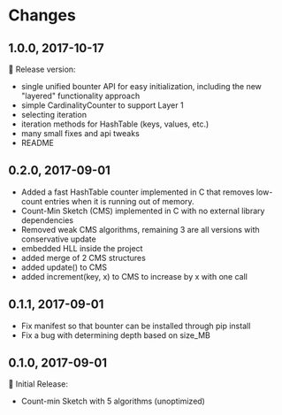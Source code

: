 Changes
===========
## 1.0.0, 2017-10-17

:star2: Release version:

* single unified bounter API for easy initialization, including the new "layered" functionality approach
* simple CardinalityCounter to support Layer 1 
* selecting iteration 
* iteration methods for HashTable (keys, values, etc.)
* many small fixes and api tweaks
* README

## 0.2.0, 2017-09-01
* Added a fast HashTable counter implemented in C that removes low-count entries when it is running out of memory.    
* Count-Min Sketch (CMS) implemented in C with no external library dependencies 
* Removed weak CMS algorithms, remaining 3 are all versions with conservative update
* embedded HLL inside the project
* added merge of 2 CMS structures
* added update() to CMS
* added increment(key, x) to CMS to increase by x with one call


## 0.1.1, 2017-09-01
* Fix manifest so that bounter can be installed through pip install
* Fix a bug with determining depth based on size_MB 

## 0.1.0, 2017-09-01

:star2: Initial Release:

* Count-min Sketch with 5 algorithms (unoptimized)